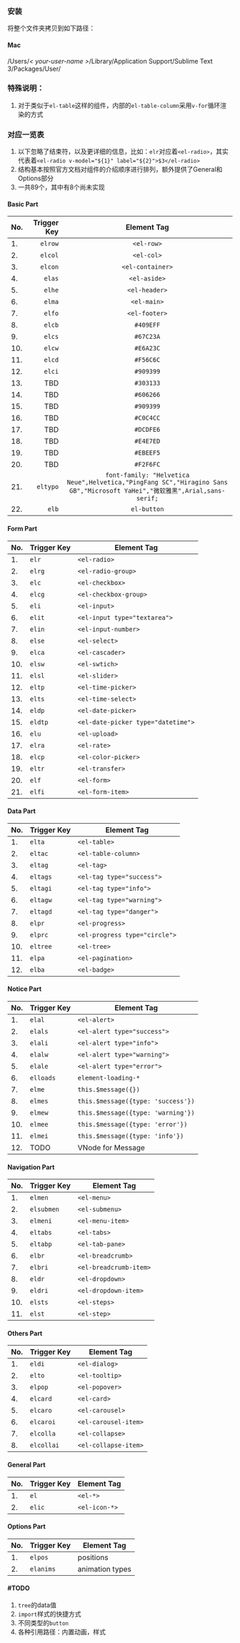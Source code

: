 ### 安装
将整个文件夹拷贝到如下路径：

#### Mac
/Users/*< your-user-name >*/Library/Application Support/Sublime Text 3/Packages/User/

### 特殊说明：

1. 对于类似于`el-table`这样的组件，内部的`el-table-column`采用`v-for`循环渲染的方式

### 对应一览表
1. 以下忽略了结束符，以及更详细的信息，比如：`elr`对应着`<el-radio>`，其实代表着`<el-radio v-model="${1}" label="${2}">$3</el-radio>`
2. 结构基本按照官方文档对组件的介绍顺序进行排列，额外提供了General和Options部分
3. 一共89个，其中有8个尚未实现



#### Basic Part
No. |  Trigger Key | Element Tag
|:-----------|------------:|:------------:|
|1. | `elrow` | `<el-row>` |
|2. | `elcol` | `<el-col>` |
|3. | `elcon` | `<el-container>` |
|4. | `elas` | `<el-aside>` |
|5. | `elhe` | `<el-header>` |
|6. | `elma` | `<el-main>` |
|7. | `elfo` | `<el-footer>` |
|8. | `elcb` | `#409EFF` |
|9. | `elcs` | `#67C23A` |
|10. | `elcw` | `#E6A23C` |
|11. | `elcd` | `#F56C6C` |
|12. | `elci` | `#909399` |
|13. | TBD | `#303133` |
|14. | TBD | `#606266` |
|15. | TBD | `#909399` |
|16. | TBD | `#C0C4CC` |
|17. | TBD | `#DCDFE6` |
|18. | TBD | `#E4E7ED` |
|19. | TBD | `#EBEEF5` |
|20. | TBD | `#F2F6FC` |
|21. | `eltypo` | `font-family: "Helvetica Neue",Helvetica,"PingFang SC","Hiragino Sans GB","Microsoft YaHei","微软雅黑",Arial,sans-serif;` |
|22. | `elb` | `el-button` |

#### Form Part

No. |  Trigger Key | Element Tag
|---|--------|--------|
|1. | `elr` | `<el-radio>` |
|2. | `elrg` | `<el-radio-group>` |
|3. | `elc` | `<el-checkbox>` |
|4. | `elcg` | `<el-checkbox-group>` |
|5. | `eli` | `<el-input>` |
|6. | `elit` | `<el-input type="textarea">` |
|7. | `elin` | `<el-input-number>` |
|8. | `else` | `<el-select>` |
|9. | `elca` | `<el-cascader>` |
|10. | `elsw` | `<el-swtich>` |
|11. | `elsl` | `<el-slider>` |
|12. | `eltp` | `<el-time-picker>` |
|13. | `elts` | `<el-time-select>` |
|14. | `eldp` | `<el-date-picker>` |
|15. | `eldtp` | `<el-date-picker type="datetime">` |
|16. | `elu` | `<el-upload>` |
|17. | `elra` | `<el-rate>` |
|18. | `elcp` | `<el-color-picker>` |
|19. | `eltr` | `<el-transfer>` |
|20. | `elf` | `<el-form>` |
|21. | `elfi` | `<el-form-item>` |

#### Data Part

No. |  Trigger Key | Element Tag
|---|--------|--------|
|1. | `elta` | `<el-table>` |
|2. | `eltac` | `<el-table-column>` |
|3. | `eltag` | `<el-tag>` |
|4. | `eltags` | `<el-tag type="success">` |
|5. | `eltagi` | `<el-tag type="info">` |
|6. | `eltagw` | `<el-tag type="warning">` |
|7. | `eltagd` | `<el-tag type="danger">` |
|8. | `elpr` | `<el-progress>` |
|9. | `elprc` | `<el-progress type="circle">` |
|10. | `eltree` | `<el-tree>` |
|11. | `elpa` | `<el-pagination>` |
|12. | `elba` | `<el-badge>` |


#### Notice Part

No. |  Trigger Key | Element Tag
|---|--------|--------|
|1. | `elal` | `<el-alert>` |
|2. | `elals` | `<el-alert type="success">` |
|3. | `elali` | `<el-alert type="info">` |
|4. | `elalw` | `<el-alert type="warning">` |
|5. | `elale` | `<el-alert type="error">` |
|6. | `elloads` | 	`element-loading-*` |
|7. | `elme` | 	`this.$message({})` |
|8. | `elmes` | 	`this.$message({type: 'success'})` |
|9. | `elmew` | 	`this.$message({type: 'warning'})` |
|10. | `elmee` | 	`this.$message({type: 'error'})` |
|11. | `elmei` | 	`this.$message({type: 'info'})` |
|12. |TODO |VNode for Message|


#### Navigation Part
No. |  Trigger Key | Element Tag
|---|--------|--------|
|1. | `elmen` | `<el-menu>` |
|2. | `elsubmen` | `<el-submenu>` |
|3. | `elmeni` | `<el-menu-item>` |
|4. | `eltabs` | `<el-tabs>` |
|5. | `eltabp` | `<el-tab-pane>` |
|6. | `elbr` | `<el-breadcrumb>` |
|7. | `elbri` | `<el-breadcrumb-item>` |
|8. | `eldr` | `<el-dropdown>` |
|9. | `eldri` | `<el-dropdown-item>` |
|10. | `elsts` | `<el-steps>` |
|11. | `elst` | `<el-step>` |

#### Others Part
No. |  Trigger Key | Element Tag
|---|--------|--------|
|1. | `eldi` | `<el-dialog>` |
|2. | `elto` | `<el-tooltip>` |
|3. | `elpop` | `<el-popover>` |
|4. | `elcard` | `<el-card>` |
|5. | `elcaro` | `<el-carousel>` |
|6. | `elcaroi` | `<el-carousel-item>` |
|7. | `elcolla` | `<el-collapse>` |
|8. | `elcollai` | `<el-collapse-item>` |

#### General Part
No. |  Trigger Key | Element Tag
|---|--------|--------|
|1. | `el` | `<el-*>` |
|2. | `elic` | `<el-icon-*>` |

#### Options Part
No. |  Trigger Key | Element Tag
|---|--------|--------|
|1. | `elpos` | positions |
|2. | `elanims` | animation types |

#### #TODO
1. `tree`的data值
2. `import`样式的快捷方式
3. 不同类型的`button`
4. 各种引用路径：内置动画，样式


